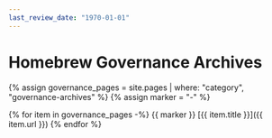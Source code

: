 ```yaml
---
last_review_date: "1970-01-01"
---
```


# Homebrew Governance Archives

{% assign governance_pages = site.pages | where: "category", "governance-archives" %}
{% assign marker = "-" %}

{% for item in governance_pages -%}
{{ marker }} [{{ item.title }}]({{ item.url }})
{% endfor %}
